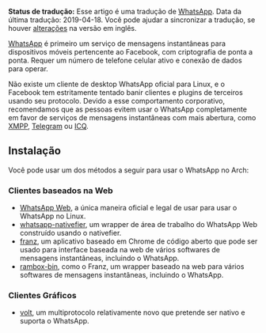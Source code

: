 **Status de tradução:** Esse artigo é uma tradução de [WhatsApp](/index.php/WhatsApp "WhatsApp"). Data da última tradução: 2019-04-18\. Você pode ajudar a sincronizar a tradução, se houver [alterações](https://wiki.archlinux.org/index.php?title=WhatsApp&diff=0&oldid=571533) na versão em inglês.

[WhatsApp](https://en.wikipedia.org/wiki/WhatsApp "wikipedia:WhatsApp") é primeiro um serviço de mensagens instantâneas para dispositivos móveis pertencente ao Facebook, com criptografia de ponta a ponta. Requer um número de telefone celular ativo e conexão de dados para operar.

Não existe um cliente de desktop WhatsApp oficial para Linux, e o Facebook tem estritamente tentado banir clientes e plugins de terceiros usando seu protocolo. Devido a esse comportamento corporativo, recomendamos que as pessoas evitem usar o WhatsApp completamente em favor de serviços de mensagens instantâneas com mais abertura, como [XMPP](/index.php/XMPP "XMPP"), [Telegram](/index.php/Telegram_(Portugu%C3%AAs) "Telegram (Português)") ou [ICQ](/index.php/ICQ "ICQ").

## Instalação

Você pode usar um dos métodos a seguir para usar o WhatsApp no Arch:

### Clientes baseados na Web

*   [WhatsApp Web](https://web.whatsapp.com), a única maneira oficial e legal de usar para usar o WhatsApp no Linux.
*   [whatsapp-nativefier](https://aur.archlinux.org/packages/whatsapp-nativefier/), um wrapper de área de trabalho do WhatsApp Web construído usando o nativefier.
*   [franz](https://aur.archlinux.org/packages/franz/), um aplicativo baseado em Chrome de código aberto que pode ser usado para interface baseada na web de vários softwares de mensagens instantâneas, incluindo o WhatsApp.
*   [rambox-bin](https://aur.archlinux.org/packages/rambox-bin/), como o Franz, um wrapper baseado na web para vários softwares de mensagens instantâneas, incluindo o WhatsApp.

### Clientes Gráficos

*   [volt](https://aur.archlinux.org/packages/volt/), um multiprotocolo relativamente novo que pretende ser nativo e suporta o WhatsApp.